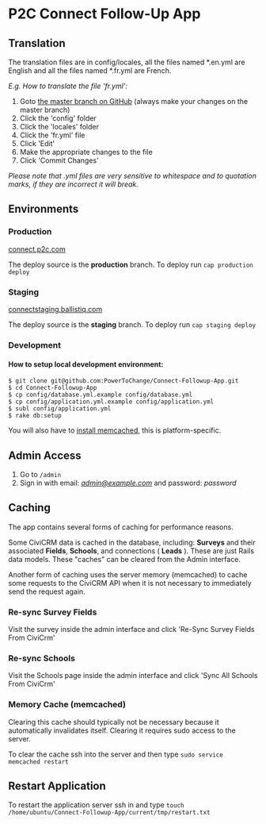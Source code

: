 # P2C Connect Follow-Up App

## Translation

The translation files are in config/locales, all the files named \*.en.yml are English and all the files named \*.fr.yml are French.

*E.g. How to translate the file 'fr.yml':*

1. Goto [the master branch on GitHub](https://github.com/PowerToChange/Connect-Followup-App) (always make your changes on the master branch)
2. Click the 'config' folder
3. Click the 'locales' folder
4. Click the 'fr.yml' file
5. Click 'Edit'
6. Make the appropriate changes to the file
7. Click 'Commit Changes'

*Please note that .yml files are very sensitive to whitespace and to quotation marks, if they are incorrect it will break.*

## Environments

### Production

[connect.p2c.com](https://connect.p2c.com)

The deploy source is the **production** branch. To deploy run `cap production deploy`

### Staging

[connectstaging.ballistiq.com](http://connectstaging.ballistiq.com)

The deploy source is the **staging** branch. To deploy run `cap staging deploy`

### Development

#### How to setup local development environment:

```
$ git clone git@github.com:PowerToChange/Connect-Followup-App.git
$ cd Connect-Followup-App
$ cp config/database.yml.example config/database.yml
$ cp config/application.yml.example config/application.yml
$ subl config/application.yml
$ rake db:setup
```

You will also have to [install memcached](https://google.com/search?q=how+to+install+memcached), this is platform-specific.

## Admin Access

1. Go to `/admin`
2. Sign in with email: *admin@example.com* and password: *password*

## Caching

The app contains several forms of caching for performance reasons.

Some CiviCRM data is cached in the database, including: **Surveys** and their associated **Fields**, **Schools**, and connections ( **Leads** ). These are just Rails data models. These "caches" can be cleared from the Admin interface.

Another form of caching uses the server memory (memcached) to cache some requests to the CiviCRM API when it is not necessary to immediately send the request again.

### Re-sync Survey Fields
Visit the survey inside the admin interface and click 'Re-Sync Survey Fields From CiviCrm'

### Re-sync Schools
Visit the Schools page inside the admin interface and click 'Sync All Schools From CiviCrm'

### Memory Cache (memcached)
Clearing this cache should typically not be necessary because it automatically invalidates itself. Clearing it requires sudo access to the server.

To clear the cache ssh into the server and then type `sudo service memcached restart`

## Restart Application

To restart the application server ssh in and type `touch /home/ubuntu/Connect-Followup-App/current/tmp/restart.txt`